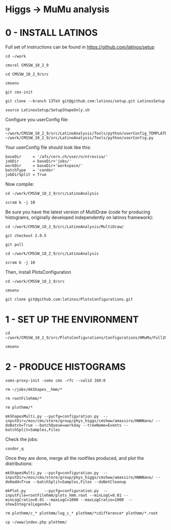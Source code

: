 Higgs -> MuMu analysis
======================

# 0 - INSTALL LATINOS

Full set of instructions can be found in https://github.com/latinos/setup

    cd ~/work

    cmsrel CMSSW_10_2_9

    cd CMSSW_10_2_9/src

    cmsenv

    git cms-init

    git clone --branch 13TeV git@github.com:latinos/setup.git LatinosSetup	

    source LatinosSetup/SetupShapeOnly.sh

Configure you userConfig file:

    cp ~/work/CMSSW_10_2_9/src/LatinoAnalysis/Tools/python/userConfig_TEMPLATE.py ~/work/CMSSW_10_2_9/src/LatinoAnalysis/Tools/python/userConfig.py

Your userConfig file should look like this:

    baseDir     = '/afs/cern.ch/user/n/ntrevisa/'
    jobDir      = baseDir+'jobs/'
    workDir     = baseDir+'workspace/'
    batchType   = 'condor'
    jobDirSplit = True

Now compile:

    cd ~/work/CMSSW_10_2_9/src/LatinoAnalysis

    scram b -j 10

Be sure you have the latest version of MultiDraw (code for producing histograms, originally developed independently on latinos framework):

    cd ~/work/CMSSW_10_2_9/src/LatinoAnalysis/MultiDraw/

    git checkout 2.0.5

    git pull

    cd ~/work/CMSSW_10_2_9/src/LatinoAnalysis

    scram b -j 10

Then, install PlotsConfiguration

    cd ~/work/CMSSW_10_2_9/src

    cmsenv

    git clone git@github.com:latinos/PlotsConfigurations.git

# 1 - SET UP THE ENVIRONMENT

    cd ~/work/CMSSW_10_2_9/src/PlotsConfigurations/Configurations/HMuMu/Full2016

    cmsenv

# 2 - PRODUCE HISTOGRAMS
  
    voms-proxy-init -voms cms -rfc --valid 168:0
 
    rm ~/jobs/mkShapes__hmm/* 

    rm rootFilehmm/* 

    rm plothmm/*

    mkShapesMulti.py --pycfg=configuration.py  --inputDir=/eos/cms/store/group/phys_higgs/cmshww/amassiro/HWWNano/ --doBatch=True --batchQueue=workday --treeName=Events --batchSplit=Samples,Files
 
Check the jobs:

    condor_q

Once they are done, merge all the rootfiles produced, and plot the distributions:

    mkShapesMulti.py --pycfg=configuration.py  --inputDir=/eos/cms/store/group/phys_higgs/cmshww/amassiro/HWWNano/ --doHadd=True --batchSplit=Samples,Files --doNotCleanup
 
    mkPlot.py        --pycfg=configuration.py  --inputFile=rootFilehmm/plots_hmm.root --minLogC=0.01 --minLogCratio=0.01 --maxLogC=1000 --maxLogCratio=1000  --showIntegralLegend=1 

    rm plothmm/c_* plothmm/log_c_* plothmm/*cdifference* plothmm/*.root

    cp ~/www/index.php plothmm/

